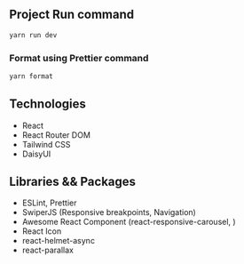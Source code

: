 ## Project Run command

```bash
yarn run dev
```

### Format using Prettier command

```bash
yarn format
```

## Technologies

-   React
-   React Router DOM
-   Tailwind CSS
-   DaisyUI

## Libraries && Packages

-   ESLint, Prettier
-   SwiperJS (Responsive breakpoints, Navigation)
-   Awesome React Component (react-responsive-carousel, )
-   React Icon
-   react-helmet-async
-   react-parallax
